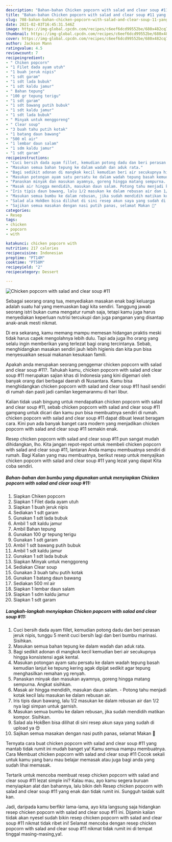 ```yaml
---
description: "Bahan-bahan Chicken popcorn with salad and clear soup #11 yang nikmat Untuk Jualan"
title: "Bahan-bahan Chicken popcorn with salad and clear soup #11 yang nikmat Untuk Jualan"
slug: 708-bahan-bahan-chicken-popcorn-with-salad-and-clear-soup-11-yang-nikmat-untuk-jualan
date: 2021-02-03T16:45:31.546Z
image: https://img-global.cpcdn.com/recipes/c6eef6dcd99552be/680x482cq70/chicken-popcorn-with-salad-and-clear-soup-11-foto-resep-utama.jpg
thumbnail: https://img-global.cpcdn.com/recipes/c6eef6dcd99552be/680x482cq70/chicken-popcorn-with-salad-and-clear-soup-11-foto-resep-utama.jpg
cover: https://img-global.cpcdn.com/recipes/c6eef6dcd99552be/680x482cq70/chicken-popcorn-with-salad-and-clear-soup-11-foto-resep-utama.jpg
author: Jackson Mann
ratingvalue: 4.5
reviewcount: 7
recipeingredient:
- " Chiken popcorn"
- "1 Filet dada ayam utuh"
- "1 buah jeruk nipis"
- "1 sdt garam"
- "1 sdt lada bubuk"
- "1 sdt kaldu jamur"
- " Bahan tepung"
- "100 gr tepung terigu"
- "1 sdt garam"
- "1 sdt bawang putih bubuk"
- "1 sdt kaldu jamur"
- "1 sdt lada bubuk"
- " Minyak untuk menggoreng"
- " Clear soup"
- "3 buah tahu putih kotak"
- "1 batang daun bawang"
- "500 ml air"
- "1 lembar daun salam"
- "1 sdm kaldu jamur"
- "1 sdt garam"
recipeinstructions:
- "Cuci bersih dada ayam fillet, kemudian potong dadu dan beri perasan jeruk nipis, tunggu 5 menit cuci bersih lagi dan beri bumbu marinasi. Sisihkan."
- "Masukan semua bahan tepung ke dalam wadah dan aduk rata."
- "Bagi sedikit adonan di mangkok kecil kemudian beri air secukupnya hingga konsistensi agak kental."
- "Masukan potongan ayam satu persatu ke dalam wadah tepung basah kemudian lanjut ke tepung kering agak dipijat sedikit agar tepung menghasilkan remahan yg renyah."
- "Panaskan minyak dan masukan ayamnya, goreng hingga matang sempurna. Angkat sisihkan."
- "Masak air hingga mendidih, masukan daun salam. Potong tahu menjadi kotak kecil lalu masukan ke dalam rebusan air."
- "Iris tipis daun bawang, lalu 1/2 masukan ke dalam rebusan air dan 1/2 nya lagi simpan untuk garnish."
- "Masukan semua bumbu ke dalam rebusan, jika sudah mendidih matikan kompor. Sisihkan."
- "Salad ala HokBen bisa dilihat di sini resep akun saya yang sudah di upload ya 😍"
- "Sajikan semua masakan dengan nasi putih panas, selamat Makan 🥰"
categories:
- Resep
tags:
- chicken
- popcorn
- with

katakunci: chicken popcorn with 
nutrition: 217 calories
recipecuisine: Indonesian
preptime: "PT14M"
cooktime: "PT58M"
recipeyield: "2"
recipecategory: Dessert

---
```



![Chicken popcorn with salad and clear soup #11](https://img-global.cpcdn.com/recipes/c6eef6dcd99552be/680x482cq70/chicken-popcorn-with-salad-and-clear-soup-11-foto-resep-utama.jpg)

Sebagai seorang orang tua, menyediakan masakan enak bagi keluarga adalah suatu hal yang memuaskan bagi kita sendiri. Tanggung jawab seorang istri bukan cuma mengatur rumah saja, tetapi kamu juga harus menyediakan keperluan nutrisi tercukupi dan juga panganan yang disantap anak-anak mesti nikmat.

Di era  sekarang, kamu memang mampu memesan hidangan praktis meski tidak harus capek mengolahnya lebih dulu. Tapi ada juga lho orang yang selalu ingin memberikan yang terlezat bagi orang tercintanya. Sebab, menghidangkan masakan sendiri jauh lebih higienis dan kita pun bisa menyesuaikan sesuai makanan kesukaan famili. 



Apakah anda merupakan seorang penggemar chicken popcorn with salad and clear soup #11?. Tahukah kamu, chicken popcorn with salad and clear soup #11 merupakan sajian khas di Indonesia yang kini digemari oleh banyak orang dari berbagai daerah di Nusantara. Kamu bisa menghidangkan chicken popcorn with salad and clear soup #11 hasil sendiri di rumah dan pasti jadi camilan kegemaranmu di hari libur.

Kalian tidak usah bingung untuk mendapatkan chicken popcorn with salad and clear soup #11, sebab chicken popcorn with salad and clear soup #11 gampang untuk dicari dan kamu pun bisa membuatnya sendiri di rumah. chicken popcorn with salad and clear soup #11 dapat dibuat lewat beragam cara. Kini pun ada banyak banget cara modern yang menjadikan chicken popcorn with salad and clear soup #11 semakin enak.

Resep chicken popcorn with salad and clear soup #11 pun sangat mudah dihidangkan, lho. Kita jangan repot-repot untuk membeli chicken popcorn with salad and clear soup #11, lantaran Anda mampu membuatnya sendiri di rumah. Bagi Kalian yang mau membuatnya, berikut resep untuk menyajikan chicken popcorn with salad and clear soup #11 yang lezat yang dapat Kita coba sendiri.

<!--inarticleads1-->

##### Bahan-bahan dan bumbu yang digunakan untuk menyiapkan Chicken popcorn with salad and clear soup #11:

1. Siapkan  Chiken popcorn
1. Siapkan 1 Filet dada ayam utuh
1. Siapkan 1 buah jeruk nipis
1. Sediakan 1 sdt garam
1. Gunakan 1 sdt lada bubuk
1. Ambil 1 sdt kaldu jamur
1. Ambil  Bahan tepung
1. Gunakan 100 gr tepung terigu
1. Gunakan 1 sdt garam
1. Ambil 1 sdt bawang putih bubuk
1. Ambil 1 sdt kaldu jamur
1. Gunakan 1 sdt lada bubuk
1. Siapkan  Minyak untuk menggoreng
1. Sediakan  Clear soup
1. Gunakan 3 buah tahu putih kotak
1. Gunakan 1 batang daun bawang
1. Sediakan 500 ml air
1. Siapkan 1 lembar daun salam
1. Siapkan 1 sdm kaldu jamur
1. Siapkan 1 sdt garam




<!--inarticleads2-->

##### Langkah-langkah menyiapkan Chicken popcorn with salad and clear soup #11:

1. Cuci bersih dada ayam fillet, kemudian potong dadu dan beri perasan jeruk nipis, tunggu 5 menit cuci bersih lagi dan beri bumbu marinasi. Sisihkan.
1. Masukan semua bahan tepung ke dalam wadah dan aduk rata.
1. Bagi sedikit adonan di mangkok kecil kemudian beri air secukupnya hingga konsistensi agak kental.
1. Masukan potongan ayam satu persatu ke dalam wadah tepung basah kemudian lanjut ke tepung kering agak dipijat sedikit agar tepung menghasilkan remahan yg renyah.
1. Panaskan minyak dan masukan ayamnya, goreng hingga matang sempurna. Angkat sisihkan.
1. Masak air hingga mendidih, masukan daun salam. - Potong tahu menjadi kotak kecil lalu masukan ke dalam rebusan air.
1. Iris tipis daun bawang, lalu 1/2 masukan ke dalam rebusan air dan 1/2 nya lagi simpan untuk garnish.
1. Masukan semua bumbu ke dalam rebusan, jika sudah mendidih matikan kompor. Sisihkan.
1. Salad ala HokBen bisa dilihat di sini resep akun saya yang sudah di upload ya 😍
1. Sajikan semua masakan dengan nasi putih panas, selamat Makan 🥰




Ternyata cara buat chicken popcorn with salad and clear soup #11 yang mantab tidak rumit ini mudah banget ya! Kamu semua mampu membuatnya. Cara Membuat chicken popcorn with salad and clear soup #11 Cocok sekali untuk kamu yang baru mau belajar memasak atau juga bagi anda yang sudah lihai memasak.

Tertarik untuk mencoba membuat resep chicken popcorn with salad and clear soup #11 lezat simple ini? Kalau mau, ayo kamu segera buruan menyiapkan alat dan bahannya, lalu bikin deh Resep chicken popcorn with salad and clear soup #11 yang enak dan tidak rumit ini. Sungguh taidak sulit kan. 

Jadi, daripada kamu berfikir lama-lama, ayo kita langsung saja hidangkan resep chicken popcorn with salad and clear soup #11 ini. Dijamin kalian tiidak akan nyesel sudah bikin resep chicken popcorn with salad and clear soup #11 nikmat tidak ribet ini! Selamat mencoba dengan resep chicken popcorn with salad and clear soup #11 nikmat tidak rumit ini di tempat tinggal masing-masing,ya!.

